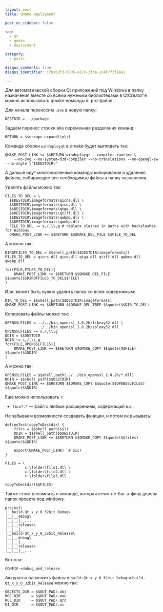 ```yaml
---
layout: post
title: QMake Deployment

post_on_sidebar: false

tag:
  - qt
  - qmake
  - deployment

category:
  - posts

disqus_comments: true
disqus_identifier: c78163f3-b705-a17e-2fda-1c4f7f3f2e41

---
```


Для автоматической сборки Qt приложений под Windows в папку назначения вместе со всеми нужными библиотеками в QtCreator'е можно использовать qmake-команды в .pro-файле.

Для начала переносим `.exe` в новую папку:

```
DESTDIR = ../package
```

Задаём перенос строки aka переменная разделения команд:

``` qmake
RETURN = $$escape_expand(\n\t)
```
<!--more-->
Команда сборки `windeployqt` в qmake будет выглядеть так:

``` qmake
QMAKE_POST_LINK += $$RETURN windeployqt --compiler-runtime \
    --no-svg --no-system-d3d-compiler --no-translations --no-opengl-sw --no-angle \"$$DESTDIR\"  
```

А дальше идут многочисленные команды копирования и удаления файлов, собирающие все необходимые файлы а папку назначения.

Удалять файлы можно так:

``` qmake
FILES_TO_DEL = \
  $$DESTDIR\imageformats\qicns.dll \
  $$DESTDIR\imageformats\qico.dll \
  $$DESTDIR\imageformats\qtga.dll \
  $$DESTDIR\imageformats\qtiff.dll \
  $$DESTDIR\imageformats\qwbmp.dll \
  $$DESTDIR\imageformats\qwebp.dll
  FILE_TO_DEL ~= s,/,\\,g # replace slashes in paths with backslashes for Windows
  QMAKE_POST_LINK += $$RETURN $$QMAKE_DEL_FILE $$FILE_TO_DEL
```
А можно так:

``` qmake
DIROFFILES_TO_DEL = $$shell_path($$DESTDIR/imageformats/)
FILES_TO_DEL = qicns.dll qico.dll qtga.dll qtiff.dll qwbmp.dll qwebp.dll

for(FILE,FILES_TO_DEL){
    QMAKE_POST_LINK += $$RETURN $$QMAKE_DEL_FILE $$quote($$DIROFFILES_TO_DEL$$FILE)
}
```

Или, может быть нужно удалить папку со всем содержимым:

``` qmake
DIR_TO_DEL = $$shell_path($$DESTDIR\imageformats)
QMAKE_POST_LINK += $$RETURN $$QMAKE_DEL_TREE $$quote($$DIR_TO_DEL)
```
Копировать файлы можно так:

``` qmake
OPENSSLFILES = ../../bin_openssl_1.0.2h/libeay32.dll \
               ../../bin_openssl_1.0.2h/ssleay32.dll
OPENSSLFILES ~= s,/,\\,g
DDIR = $$DESTDIR
DDIR ~= s,/,\\,g
for(FILE,OPENSSLFILES){
    QMAKE_POST_LINK += $$RETURN $$QMAKE_COPY $$quote($$FILE) $$quote($$DDIR)
}
```
А можно так:

``` qmake
OPENSSLFILES = $$shell_path(../../bin_openssl_1.0.2h/*.dll)
DDIR = $$shell_path($$DESTDIR)
QMAKE_POST_LINK += $$RETURN $$QMAKE_COPY $$quote($$OPENSSLFILES) $$quote($$DDIR)
```
Ещё можно использовать `?`:
  * `?bin?.*` — файл с любым расширением, содержащий `bin`.


Не забываем  возможности создавать функции, и потом их вызывать:

``` qmake
defineTest(copyToDestdir) {
    files = $$shell_path($$1)
    DDIR = $$shell_path($$DESTDIR)
    QMAKE_POST_LINK += $$RETURN $$QMAKE_COPY $$quote($$files) $$quote($$DDIR)

    export(QMAKE_POST_LINK)  # sic!
}

FILES = \
         c:\folder\file1.dll \
         c:\folder\file2.dll \
         c:\folder\file3.dll

copyToDestdir($$FILES)
```


Также стоит вспомнить о команде, которая лечит не-баг-а-фичу дерева папок проекта под windows:

```
project\
|__build-Qt_x_y_0_32bit_Debug\
|__|__debug\
|__|__|__...
|__|__release\
|__|__|__...
|__build-Qt_x_y_0_32bit_Release\
|__|__debug\
|__|__|__...
|__|__release\
|__|__|__...
```

Вот она:

```
CONFIG-=debug_and_release
```

Аккуратно разложить файлы в `build-Qt_x_y_0_32bit_Debug` и `build-Qt_x_y_0_32bit_Release` можно так:

```
OBJECTS_DIR = $$OUT_PWD/.obj
MOC_DIR     = $$OUT_PWD/.moc
RCC_DIR     = $$OUT_PWD/.qrc
UI_DIR      = $$OUT_PWD/.ui
```
